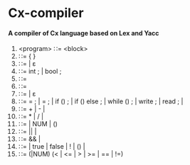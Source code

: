 # Cx-compiler

#### A compiler of Cx language based on Lex and Yacc

1)	\<program\> ∷= \<block\>      
2)	<block> ∷= {<decls> <stmts>}                
3)	<decls> ∷=<decls> <decl> | ε                
4)	<decl> ∷= int <aid>; | bool <bid>;                    
5)	<aid> ∷= <ID>                  
6)	<bid> ∷= <ID>                
7)	<stmts> ∷= <stmts> <stmt> | ε               
8)	<stmt> ∷= <aid> = <aexpr>; | <bid> = <bexpr>; | if (<bexpr>) <stmt>; |  if (<bexpr>) <stmt> else <stmt>; | while (<bexpr>) <stmt>; | write <aexpr>; | read <aid>; |  <block>                   
9)	<aexpr> ∷= <aterm> + <aterm> | <aterm> - <aterm> | <aterm>                   
10)	<aterm> ∷= <afactor> * <afactor> | <afactor> / <afactor> | <afactor>                        
11)	<afactor> ∷= <aid> | NUM | (<aexpr>)                    
12)	<bexpr> ∷= <bexpr> || <bterm> | <bterm>                    
13)	<bterm> ∷= <bterm> && <bfactor> | <bfactor>                 
14)	<bfactor> ∷= <bid> | true | false | ! <bfactor> | (<bexpr>) | <rel>                     
15)	<rel> ∷= (<aid>|NUM) (< | <= | > | >= | == | !=) <aexpr>                       
